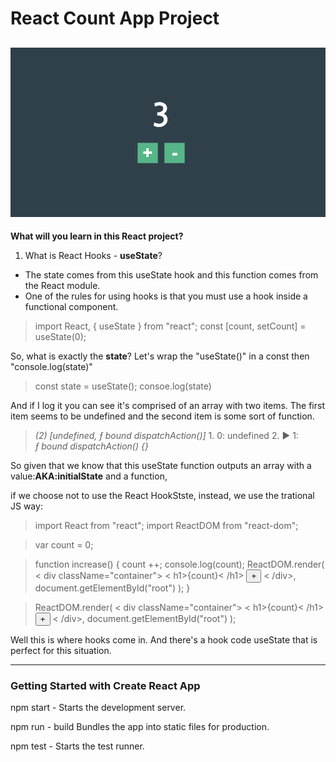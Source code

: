 # React Count App Project
![count-app](https://github.com/miya-w/React-Projects/blob/main/03-react-count-app/imgs/count-app.png)
---
**What will you learn in this React project?**
1. What is React Hooks - **useState**?
- The state comes from this useState hook and this function comes from the React module.
- One of the rules for using hooks is that you must use a hook inside a functional component.
>import React, { useState } from "react";
>const [count, setCount] = useState(0);

So, what is exactly the **state**? Let's wrap the "useState()" in a const then "console.log(state)" 

> const state = useState();
> consoe.log(state) 

And if I log it you can see it's comprised of an array with two items. 
The first item seems to be undefined and the second item is some sort of function.
>  *(2) [undefined, ƒ bound dispatchAction()]*
    1. 0: undefined
    2. ▶  1: *ƒ bound dispatchAction() {}*

So given that we know that this useState function outputs an array with a value:**AKA:initialState** and a function,

if we choose not to use the React HookStste, instead, we use the trational JS way:

> import React from "react";
  import ReactDOM from "react-dom";

>var count = 0;

>function increase() {
>  count ++;
>  console.log(count);
>  ReactDOM.render(
>    < div className="container">
      < h1>{count}< /h1>
      <button onClick={increase}> + </button>
    < /div>,
>    document.getElementById("root")
>  );
> }

> ReactDOM.render(
>  < div className="container">
>    < h1>{count}< /h1>
>    <button onClick={increase}> + </button>
>  < /div>,
  document.getElementById("root")
);

Well this is where hooks come in. And there's a hook code useState that is perfect for this situation.


---
### Getting Started with Create React App

npm start -  Starts the development server.

npm run - build Bundles the app into static files for production.

npm test - Starts the test runner.